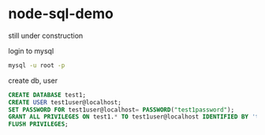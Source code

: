 # node-sql-demo

still under construction

login to mysql
```bash
mysql -u root -p
```

create db, user
```sql
CREATE DATABASE test1;
CREATE USER test1user@localhost;
SET PASSWORD FOR test1user@localhost= PASSWORD("test1password");
GRANT ALL PRIVILEGES ON test1.* TO test1user@localhost IDENTIFIED BY 'test1password';
FLUSH PRIVILEGES;
```